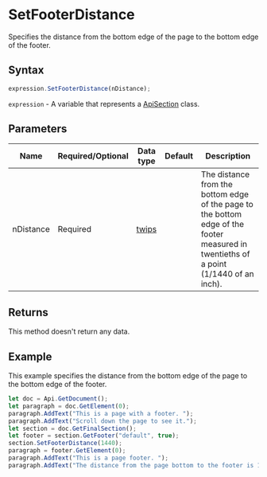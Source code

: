 # SetFooterDistance

Specifies the distance from the bottom edge of the page to the bottom edge of the footer.

## Syntax

```javascript
expression.SetFooterDistance(nDistance);
```

`expression` - A variable that represents a [ApiSection](../ApiSection.md) class.

## Parameters

| **Name** | **Required/Optional** | **Data type** | **Default** | **Description** |
| ------------- | ------------- | ------------- | ------------- | ------------- |
| nDistance | Required | [twips](../../Enumeration/twips.md) |  | The distance from the bottom edge of the page to the bottom edge of the footer measured in twentieths of a point (1/1440 of an inch). |

## Returns

This method doesn't return any data.

## Example

This example specifies the distance from the bottom edge of the page to the bottom edge of the footer.

```javascript
let doc = Api.GetDocument();
let paragraph = doc.GetElement(0);
paragraph.AddText("This is a page with a footer. ");
paragraph.AddText("Scroll down the page to see it.");
let section = doc.GetFinalSection();
let footer = section.GetFooter("default", true);
section.SetFooterDistance(1440);
paragraph = footer.GetElement(0);
paragraph.AddText("This is a page footer. ");
paragraph.AddText("The distance from the page bottom to the footer is 1 inch (1440 twentieths of a point).");
```
